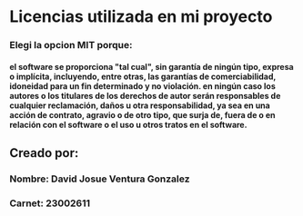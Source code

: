 # Licencias utilizada en mi proyecto
### Elegi la opcion MIT porque:
#### el software se proporciona "tal cual", sin garantía de ningún tipo, expresa o implícita, incluyendo, entre otras, las garantías de comerciabilidad, idoneidad para un fin determinado y no violación. en ningún caso los autores o los titulares de los derechos de autor serán responsables de cualquier reclamación, daños u otra responsabilidad, ya sea en una acción de contrato, agravio o de otro tipo, que surja de, fuera de o en relación con el software o el uso u otros tratos en el software.
## Creado por:
### Nombre: David Josue Ventura Gonzalez
### Carnet: 23002611